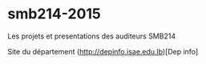 # smb214-2015
Les projets et presentations des auditeurs SMB214

Site du département (http://depinfo.isae.edu.lb)[Dep info]
